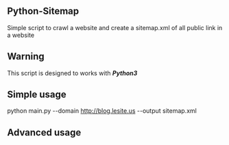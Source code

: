 Python-Sitemap
--------------
Simple script to crawl a website and create a sitemap.xml of all public link in a website

Warning
-------
This script is designed to works with ***Python3***

Simple usage
------------
python main.py --domain http://blog.lesite.us --output sitemap.xml

Advanced usage
--------------
